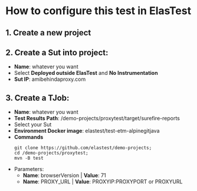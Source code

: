 # How to configure this test in ElasTest
## 1. Create a new project
## 2. Create a Sut into project:
- **Name**: whatever you want
- Select **Deployed outside ElasTest** and **No Instrumentation**
- **Sut IP**: amibehindaproxy.com
## 3. Create a TJob:
- **Name**: whatever you want
- **Test Results Path**: /demo-projects/proxytest/target/surefire-reports
- Select your Sut
- **Environment Docker image**: elastest/test-etm-alpinegitjava
- **Commands**
  ```
  git clone https://github.com/elastest/demo-projects;
  cd /demo-projects/proxytest;
  mvn -B test
  ```
- Parameters:
  - **Name**: browserVersion |  **Value**: 71
  - **Name**: PROXY_URL |  **Value**: PROXYIP:PROXYPORT or PROXYURL
